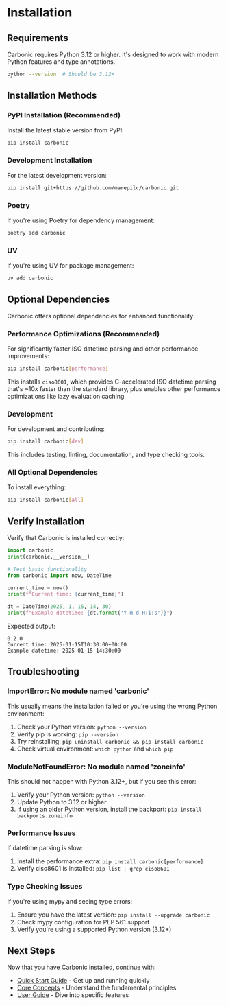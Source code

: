 # Installation

## Requirements

Carbonic requires Python 3.12 or higher. It's designed to work with modern Python features and type annotations.

```bash
python --version  # Should be 3.12+
```

## Installation Methods

### PyPI Installation (Recommended)

Install the latest stable version from PyPI:

```bash
pip install carbonic
```

### Development Installation

For the latest development version:

```bash
pip install git+https://github.com/marepilc/carbonic.git
```

### Poetry

If you're using Poetry for dependency management:

```bash
poetry add carbonic
```

### UV

If you're using UV for package management:

```bash
uv add carbonic
```

## Optional Dependencies

Carbonic offers optional dependencies for enhanced functionality:

### Performance Optimizations (Recommended)

For significantly faster ISO datetime parsing and other performance improvements:

```bash
pip install carbonic[performance]
```

This installs `ciso8601`, which provides C-accelerated ISO datetime parsing that's ~10x faster than the standard library, plus enables other performance optimizations like lazy evaluation caching.


### Development

For development and contributing:

```bash
pip install carbonic[dev]
```

This includes testing, linting, documentation, and type checking tools.

### All Optional Dependencies

To install everything:

```bash
pip install carbonic[all]
```

## Verify Installation

Verify that Carbonic is installed correctly:

```python
import carbonic
print(carbonic.__version__)

# Test basic functionality
from carbonic import now, DateTime

current_time = now()
print(f"Current time: {current_time}")

dt = DateTime(2025, 1, 15, 14, 30)
print(f"Example datetime: {dt.format('Y-m-d H:i:s')}")
```

Expected output:
```
0.2.0
Current time: 2025-01-15T10:30:00+00:00
Example datetime: 2025-01-15 14:30:00
```

## Troubleshooting

### ImportError: No module named 'carbonic'

This usually means the installation failed or you're using the wrong Python environment:

1. Check your Python version: `python --version`
2. Verify pip is working: `pip --version`
3. Try reinstalling: `pip uninstall carbonic && pip install carbonic`
4. Check virtual environment: `which python` and `which pip`

### ModuleNotFoundError: No module named 'zoneinfo'

This should not happen with Python 3.12+, but if you see this error:

1. Verify your Python version: `python --version`
2. Update Python to 3.12 or higher
3. If using an older Python version, install the backport: `pip install backports.zoneinfo`

### Performance Issues

If datetime parsing is slow:

1. Install the performance extra: `pip install carbonic[performance]`
2. Verify ciso8601 is installed: `pip list | grep ciso8601`

### Type Checking Issues

If you're using mypy and seeing type errors:

1. Ensure you have the latest version: `pip install --upgrade carbonic`
2. Check mypy configuration for PEP 561 support
3. Verify you're using a supported Python version (3.12+)

## Next Steps

Now that you have Carbonic installed, continue with:

- [Quick Start Guide](quickstart.md) - Get up and running quickly
- [Core Concepts](concepts.md) - Understand the fundamental principles
- [User Guide](../guide/datetime.md) - Dive into specific features